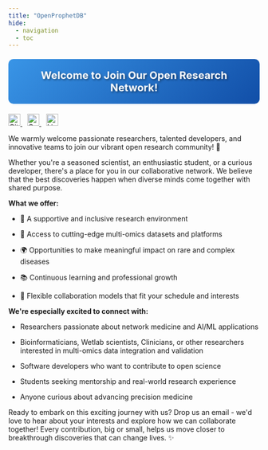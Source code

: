 ```yaml
---
title: "OpenProphetDB"
hide:
  - navigation
  - toc
---
```


<div style="background: linear-gradient(-45deg, #1976d2, #1565c0, #0d47a1, #42a5f5); background-size: 400% 400%; animation: gradient 15s ease infinite; padding: 20px; border-radius: 10px; text-align: center; margin: 20px 0;">
  <h2 style="color: white; text-shadow: 2px 2px 4px rgba(0,0,0,0.5); margin: 0; animation: pulse 2s ease-in-out infinite alternate;">
    Welcome to Join Our Open Research Network!
  </h2>
</div>

<a href="https://github.com/yjcyxky" target="_blank" style="margin-right: 10px;">
  <img src="https://cdn.jsdelivr.net/npm/simple-icons@v9/icons/github.svg" alt="GitHub" width="24" height="24" style="display: inline-block;">
</a>
<a href="mailto:yjcyxky@163.com" target="_blank" style="margin-right: 10px;">
  <img src="https://cdn.jsdelivr.net/npm/simple-icons@v9/icons/gmail.svg" alt="Gmail" width="24" height="24" style="display: inline-block;">
</a>
<a href="https://www.linkedin.com/in/jingcheng-yang-4a0963b7/" target="_blank">
  <img src="https://cdn.jsdelivr.net/npm/simple-icons@v9/icons/linkedin.svg" alt="LinkedIn" width="24" height="24" style="display: inline-block; margin-right: 10px;">
</a>

<style>
h1, .md-icon {
  display: none;
}

@keyframes gradient {
  0% {
    background-position: 0% 50%;
  }
  50% {
    background-position: 100% 50%;
  }
  100% {
    background-position: 0% 50%;
  }
}

@keyframes pulse {
  from {
    transform: scale(1);
  }
  to {
    transform: scale(1.05);
  }
}
</style>

We warmly welcome passionate researchers, talented developers, and innovative teams to join our vibrant open research community! 🌟 

Whether you're a seasoned scientist, an enthusiastic student, or a curious developer, there's a place for you in our collaborative network. We believe that the best discoveries happen when diverse minds come together with shared purpose.

**What we offer:**
- 🤝 A supportive and inclusive research environment

- 🔬 Access to cutting-edge multi-omics datasets and platforms

- 🌍 Opportunities to make meaningful impact on rare and complex diseases

- 📚 Continuous learning and professional growth

- 🎯 Flexible collaboration models that fit your schedule and interests

**We're especially excited to connect with:**

- Researchers passionate about network medicine and AI/ML applications

- Bioinformaticians, Wetlab scientists, Clinicians, or other researchers interested in multi-omics data integration and validation

- Software developers who want to contribute to open science

- Students seeking mentorship and real-world research experience

- Anyone curious about advancing precision medicine

Ready to embark on this exciting journey with us? Drop us an email - we'd love to hear about your interests and explore how we can collaborate together! Every contribution, big or small, helps us move closer to breakthrough discoveries that can change lives. ✨
